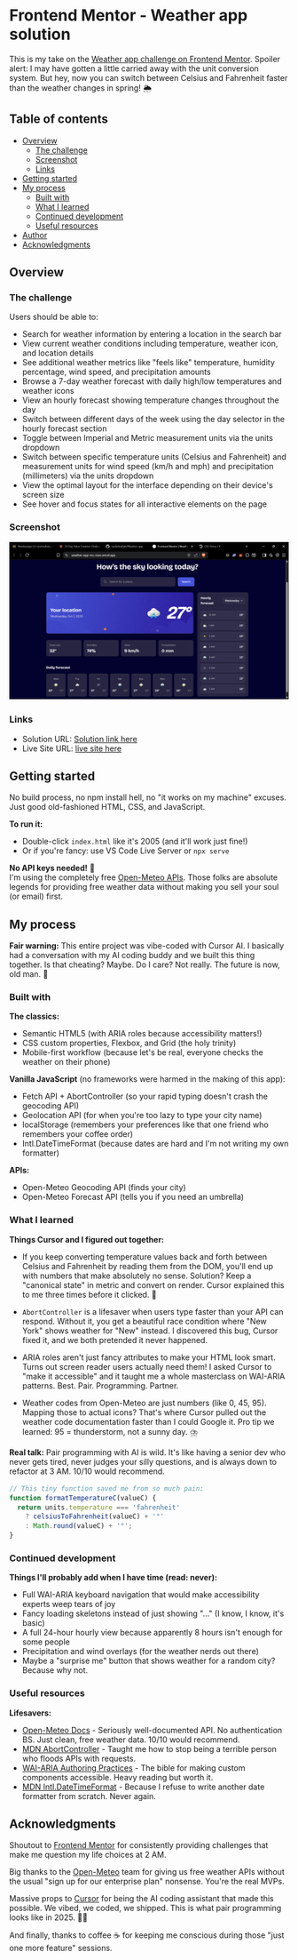 # Frontend Mentor - Weather app solution

This is my take on the [Weather app challenge on Frontend Mentor](https://www.frontendmentor.io/challenges/weather-app-K1FhddVm49). Spoiler alert: I may have gotten a little carried away with the unit conversion system. But hey, now you can switch between Celsius and Fahrenheit faster than the weather changes in spring! 🌦️

## Table of contents

- [Overview](#overview)
  - [The challenge](#the-challenge)
  - [Screenshot](#screenshot)
  - [Links](#links)
- [Getting started](#getting-started)
- [My process](#my-process)
  - [Built with](#built-with)
  - [What I learned](#what-i-learned)
  - [Continued development](#continued-development)
  - [Useful resources](#useful-resources)
- [Author](#author)
- [Acknowledgments](#acknowledgments)

## Overview

### The challenge

Users should be able to:

- Search for weather information by entering a location in the search bar
- View current weather conditions including temperature, weather icon, and location details
- See additional weather metrics like "feels like" temperature, humidity percentage, wind speed, and precipitation amounts
- Browse a 7-day weather forecast with daily high/low temperatures and weather icons
- View an hourly forecast showing temperature changes throughout the day
- Switch between different days of the week using the day selector in the hourly forecast section
- Toggle between Imperial and Metric measurement units via the units dropdown 
- Switch between specific temperature units (Celsius and Fahrenheit) and measurement units for wind speed (km/h and mph) and precipitation (millimeters) via the units dropdown
- View the optimal layout for the interface depending on their device's screen size
- See hover and focus states for all interactive elements on the page

### Screenshot

![Design preview](./Screenshot%20(106).png)

### Links

- Solution URL: [Solution link here](https://github.com/oyeludeelijah/Weather-app.git)
- Live Site URL: [live site here](https://weather-app-mu-rose.vercel.app/)

## Getting started

No build process, no npm install hell, no "it works on my machine" excuses. Just good old-fashioned HTML, CSS, and JavaScript.

**To run it:**
- Double-click `index.html` like it's 2005 (and it'll work just fine!)
- Or if you're fancy: use VS Code Live Server or `npx serve`

**No API keys needed!** 🎉  
I'm using the completely free [Open-Meteo APIs](https://open-meteo.com/). Those folks are absolute legends for providing free weather data without making you sell your soul (or email) first.

## My process

**Fair warning:** This entire project was vibe-coded with Cursor AI. I basically had a conversation with my AI coding buddy and we built this thing together. Is that cheating? Maybe. Do I care? Not really. The future is now, old man. 🤖

### Built with

**The classics:**
- Semantic HTML5 (with ARIA roles because accessibility matters!)
- CSS custom properties, Flexbox, and Grid (the holy trinity)
- Mobile-first workflow (because let's be real, everyone checks the weather on their phone)

**Vanilla JavaScript** (no frameworks were harmed in the making of this app):
- Fetch API + AbortController (so your rapid typing doesn't crash the geocoding API)
- Geolocation API (for when you're too lazy to type your city name)
- localStorage (remembers your preferences like that one friend who remembers your coffee order)
- Intl.DateTimeFormat (because dates are hard and I'm not writing my own formatter)

**APIs:**
- Open-Meteo Geocoding API (finds your city)
- Open-Meteo Forecast API (tells you if you need an umbrella)

### What I learned

**Things Cursor and I figured out together:**
- If you keep converting temperature values back and forth between Celsius and Fahrenheit by reading them from the DOM, you'll end up with numbers that make absolutely no sense. Solution? Keep a "canonical state" in metric and convert on render. Cursor explained this to me three times before it clicked. 🤯

- `AbortController` is a lifesaver when users type faster than your API can respond. Without it, you get a beautiful race condition where "New York" shows weather for "New" instead. I discovered this bug, Cursor fixed it, and we both pretended it never happened.

- ARIA roles aren't just fancy attributes to make your HTML look smart. Turns out screen reader users actually need them! I asked Cursor to "make it accessible" and it taught me a whole masterclass on WAI-ARIA patterns. Best. Pair. Programming. Partner.

- Weather codes from Open-Meteo are just numbers (like 0, 45, 95). Mapping those to actual icons? That's where Cursor pulled out the weather code documentation faster than I could Google it. Pro tip we learned: 95 = thunderstorm, not a sunny day. ⛈️

**Real talk:** Pair programming with AI is wild. It's like having a senior dev who never gets tired, never judges your silly questions, and is always down to refactor at 3 AM. 10/10 would recommend.

```js
// This tiny function saved me from so much pain:
function formatTemperatureC(valueC) {
  return units.temperature === 'fahrenheit' 
    ? celsiusToFahrenheit(valueC) + '°' 
    : Math.round(valueC) + '°';
}
```

### Continued development

**Things I'll probably add when I have time (read: never):**
- Full WAI-ARIA keyboard navigation that would make accessibility experts weep tears of joy
- Fancy loading skeletons instead of just showing "..." (I know, I know, it's basic)
- A full 24-hour hourly view because apparently 8 hours isn't enough for some people
- Precipitation and wind overlays (for the weather nerds out there)
- Maybe a "surprise me" button that shows weather for a random city? Because why not.

### Useful resources

**Lifesavers:**
- [Open-Meteo Docs](https://open-meteo.com/en/docs) - Seriously well-documented API. No authentication BS. Just clean, free weather data. 10/10 would recommend.
- [MDN AbortController](https://developer.mozilla.org/en-US/docs/Web/API/AbortController) - Taught me how to stop being a terrible person who floods APIs with requests.
- [WAI-ARIA Authoring Practices](https://www.w3.org/WAI/ARIA/apg/) - The bible for making custom components accessible. Heavy reading but worth it.
- [MDN Intl.DateTimeFormat](https://developer.mozilla.org/en-US/docs/Web/JavaScript/Reference/Global_Objects/Intl/DateTimeFormat) - Because I refuse to write another date formatter from scratch. Never again.

## Acknowledgments

Shoutout to [Frontend Mentor](https://www.frontendmentor.io/) for consistently providing challenges that make me question my life choices at 2 AM. 

Big thanks to the [Open-Meteo](https://open-meteo.com/) team for giving us free weather APIs without the usual "sign up for our enterprise plan" nonsense. You're the real MVPs.

Massive props to [Cursor](https://cursor.com/) for being the AI coding assistant that made this possible. We vibed, we coded, we shipped. This is what pair programming looks like in 2025. 🤝🤖

And finally, thanks to coffee ☕ for keeping me conscious during those "just one more feature" sessions. 